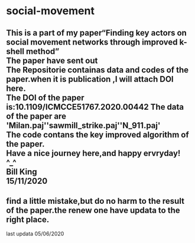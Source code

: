 # social-movement  
This is a part of my paper“Finding key actors on social movement networks through improved k-shell method”  
The paper have sent out  
The Repositorie containas data and codes of the paper.when it is publication ,I will attach DOI here.  
The DOI of the paper is:10.1109/ICMCCE51767.2020.00442
The data of the paper are 'Milan.paj''sawmill_strike.paj''N_911.paj'  
The code contans the key improved algorithm of the paper.  
Have a nice journey here,and happy ervryday!  
^_^  
Bill King  
15/11/2020  
---
find a little mistake,but do no harm to the result of the paper.the renew one have updata to the right place.
---
last updata
05/06/2020
